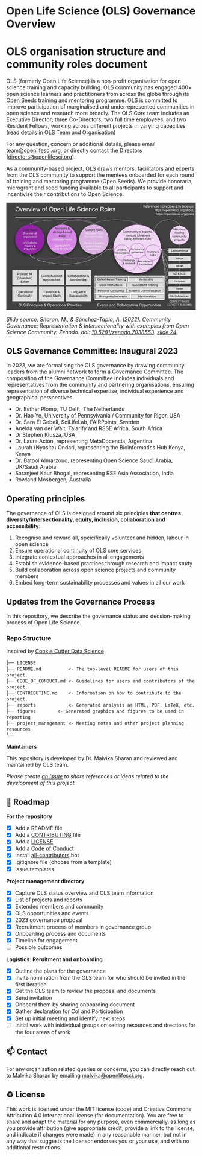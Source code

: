 # Open Life Science (OLS) Governance Overview

# OLS organisation structure and community roles document

OLS (formerly Open Life Science) is a non-profit organisation for open science training and capacity building. OLS community has engaged 400+ open science learners and practitioners from across the globe through its Open Seeds training and mentoring programme. OLS is committed to improve participation of marginalised and underrepresented communities in open science and research more broadly. The OLS Core team includes an Executive Director; three Co-Directors; two full time employees, and two Resident Fellows, working across different projects in varying capacities (read details in [OLS Team and Organisation](docs/ols-team-organisation.md))

For any question, concern or additional details, please email [team@openlifesci.org](mailto:team@openlifesci.org), or directly contact the Directors ([directors@openlifesci.org](mailto:directors@openlifesci.org)).

As a community-based project, OLS draws mentors, facilitators and experts from the OLS community to support the mentees onboarded for each round of training and mentoring programme (Open Seeds). We provide honoraria, microgrant and seed funding available to all participants to support and incentivise their contributions to Open Science.

![Overview of Open Life Science Roles: Core Team, Advisors & Action-based roles, Cohort roles, Community of experts, mentors & learners taking different roles, Community of experts, mentors & learners taking different roles, Members leading community projects. They operate on 6 principles: Reward All (volunteer) Labor, Operational Continuity, Contextualised Approaches, Evidence & Impact Study, Collaboration & Membership, Long-term Sustainability.](figures/ols-overview.jpg)

*Slide source: Sharan, M., & Sánchez-Tapia, A. (2022). Community Governance: Representation & Intersectionality with examples from Open Science Community. Zenodo. doi: [10.5281/zenodo.7038553](https://zenodo.org/record/7038553#.ZCMpYrTMKrM). [slide 24](https://docs.google.com/presentation/d/1Bg5DZt6Umh7j6LNFa1onojMow3fbUb27/edit#slide=id.g14864fe2eab_0_551)*

## OLS Governance Committee: Inaugural 2023

In 2023, we are formalising the OLS governance by drawing community leaders from the alumni network to form a Governance Committee. The composition of the Governance Committee includes individuals and representatives from the community and partnering organisations, ensuring representation of diverse technical expertise, individual experience and geographical perspectives.

* Dr. Esther Plomp, TU Delft, The Netherlands
* Dr. Hao Ye, University of Pennsylvania / Community for Rigor, USA
* Dr. Sara El Gebali, SciLifeLab, FAIRPoints, Sweden
* Anelda van der Walt, Talarify and RSSE Africa, South Africa
* Dr Stephen Klusza, USA
* Dr. Laura Ación, representing MetaDocencia, Argentina 
* Laurah (Nyasita) Ondari, representing the Bioinformatics Hub Kenya, Kenya
* Dr. Batool Almarzouq, representing Open Science Saudi Arabia, UK/Saudi Arabia
* Saranjeet Kaur Bhogal, representing RSE Asia Association, India
* Rowland Mosbergen, Australia

## Operating principles

The governance of OLS is designed around six principles **that centres diversity/intersectionality, equity, inclusion, collaboration and accessibility**:

1. Recognise and reward all, speicifically volunteer and hidden, labour in open science
2. Ensure operational continuity of OLS core services
3. Integrate contextual approaches in all engagements
4. Establish evidence-based practices through research and impact study
5. Build collaboration across open science projects and community members
6. Embed long-term sustainability processes and values in all our work

## Updates from the Governance Process

In this repository, we describe the governance status and decsion-making process of Open Life Science.

### Repo Structure

Inspired by [Cookie Cutter Data Science](https://github.com/drivendata/cookiecutter-data-science)

```
├── LICENSE
├── README.md          <- The top-level README for users of this project.
├── CODE_OF_CONDUCT.md <- Guidelines for users and contributors of the project.
├── CONTRIBUTING.md    <- Information on how to contribute to the project.
├── reports            <- Generated analysis as HTML, PDF, LaTeX, etc.
├── figures        <- Generated graphics and figures to be used in reporting
├── project_management <- Meeting notes and other project planning resources
└──
```

**Maintainers**

This repository is developed by Dr. Malvika Sharan and reviewed and maintained by OLS team.

*Please create [an issue](../../issues) to share references or ideas related to the development of this project.*

🎯 Roadmap
---

**For the repository**

- [x] Add a README file
- [x] Add a [CONTRIBUTING](CONTRIBUTING.md) file
- [x] Add a [LICENSE](LICENSE.md)
- [x] Add a [Code of Conduct](CODE_OF_CONDUCT.md)
- [x] Install [all-contributors](https://allcontributors.org/) bot
- [x] .gitignore file (choose from a template)
- [x] Issue templates

**Project management directory**
* [x] Capture OLS status overview and OLS team information
* [x] List of projects and reports
* [x] Extended members and community
* [x] OLS opportunities and events
* [x] 2023 governance proposal
* [x] Recruitment process of members in governance group
* [x] Onboarding process and documents
* [x] Timeline for engagement
* [ ] Possible outcomes

**Logistics: Reruitment and onboarding**

* [x] Outline the plans for the governance
* [x] Invite nomination from the OLS team for who should be invited in the first iteration
* [x] Get the OLS team to review the proposal and documents
* [x] Send invitation
* [x] Onboard them by sharing onboarding document
* [x] Gather declaration for CoI and Participation
* [x] Set up initial meeting and identify next steps
* [ ] Initial work with inidividual groups on setting resources and drections for the four areas of work

📫 Contact
---

For any organisation related queries or concerns, you can directly reach out to Malvika Sharan by emailing [malvika@openlifesci.org](mailto:malvika@openlifesci.org).

♻️ License
---

This work is licensed under the MIT license (code) and Creative Commons Attribution 4.0 International license (for documentation).
You are free to share and adapt the material for any purpose, even commercially,
as long as you provide attribution (give appropriate credit, provide a link to the license,
and indicate if changes were made) in any reasonable manner, but not in any way that suggests the
licensor endorses you or your use, and with no additional restrictions.
